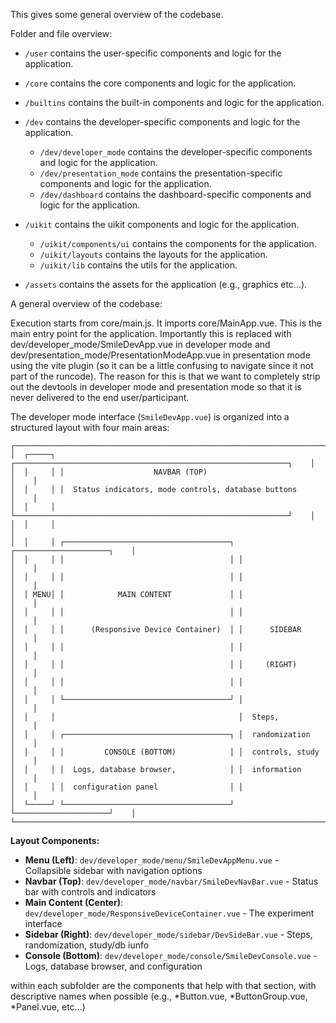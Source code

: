 This gives some general overview of the codebase.

Folder and file overview:

- `/user` contains the user-specific components and logic for the application.

- `/core` contains the core components and logic for the application.

- `/builtins` contains the built-in components and logic for the application.

- `/dev` contains the developer-specific components and logic for the application.
  - `/dev/developer_mode` contains the developer-specific components and logic for the application.
  - `/dev/presentation_mode` contains the presentation-specific components and logic for the application.
  - `/dev/dashboard` contains the dashboard-specific components and logic for the application.

- `/uikit` contains the uikit components and logic for the application.
  - `/uikit/components/ui` contains the components for the application.
  - `/uikit/layouts` contains the layouts for the application.
  - `/uikit/lib` contains the utils for the application.

- `/assets` contains the assets for the application (e.g., graphics etc...).

A general overview of the codebase:

Execution starts from core/main.js. It imports core/MainApp.vue. This is the main
entry point for the application. Importantly this is replaced with dev/developer_mode/SmileDevApp.vue in
developer mode and dev/presentation_mode/PresentationModeApp.vue in presentation mode using the vite plugin
(so it can be a little confusing to navigate since it not part of the runcode). The
reason for this is that we want to completely strip out the devtools in developer mode
and presentation mode so that it is never delivered to the end user/participant.

The developer mode interface (`SmileDevApp.vue`) is organized into a structured layout with four main areas:

```
┌─────────────────────────────────────────────────────────────────────────────┐
│  ┌─────┐ ┌─────────────────────────────────────────────────────────────┐    │
│  │     │ │                    NAVBAR (TOP)                             │    │
│  │     │ │  Status indicators, mode controls, database buttons         │    │
│  │     │ └─────────────────────────────────────────────────────────────┘    │
│  │     │                                                                    │
│  │     │ ┌─────────────────────────────────────┐ ┌─────────────────────┐    │
│  │     │ │                                     │ │                     │    │
│  │     │ │                                     │ │                     │    │
│  │ MENU│ │            MAIN CONTENT             │ │                     │    │
│  │     │ │                                     │ │                     │    │
│  │     │ │      (Responsive Device Container)  │ │      SIDEBAR        │    │
│  │     │ │                                     │ │                     │    │
│  │     │ │                                     │ │     (RIGHT)         │    │
│  │     │ │                                     │ │                     │    │
│  │     │ └─────────────────────────────────────┘ │                     │    │
│  │     │                                         │  Steps,             │    │
│  │     │ ┌─────────────────────────────────────┐ │  randomization      │    │
│  │     │ │         CONSOLE (BOTTOM)            │ │  controls, study    │    │
│  │     │ │  Logs, database browser,            │ │  information        │    │
│  │     │ │  configuration panel                │ │                     │    │
│  └─────┘ └─────────────────────────────────────┘ └─────────────────────┘    │
└─────────────────────────────────────────────────────────────────────────────┘
```

**Layout Components:**

- **Menu (Left)**: `dev/developer_mode/menu/SmileDevAppMenu.vue` - Collapsible sidebar with navigation options
- **Navbar (Top)**: `dev/developer_mode/navbar/SmileDevNavBar.vue` - Status bar with controls and indicators
- **Main Content (Center)**: `dev/developer_mode/ResponsiveDeviceContainer.vue` - The experiment interface
- **Sidebar (Right)**: `dev/developer_mode/sidebar/DevSideBar.vue` - Steps, randomization, study/db iunfo
- **Console (Bottom)**: `dev/developer_mode/console/SmileDevConsole.vue` - Logs, database browser, and configuration

within each subfolder are the components that help with that section, with descriptive names when possible (e.g., \*Button.vue, \*ButtonGroup.vue, \*Panel.vue, etc...)
